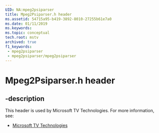```yaml
---
UID: NA:mpeg2psiparser
title: Mpeg2Psiparser.h header
ms.assetid: 54715a95-b419-3892-8010-27255b61e7a0
ms.date: 01/11/2019
ms.keywords: 
ms.topic: conceptual
tech.root: mstv
archived: true
f1_keywords:
 - mpeg2psiparser
 - mpeg2psiparser/mpeg2psiparser
---
```


# Mpeg2Psiparser.h header


## -description

This header is used by Microsoft TV Technologies. For more information, see:

- [Microsoft TV Technologies](../_mstv/index.md)

